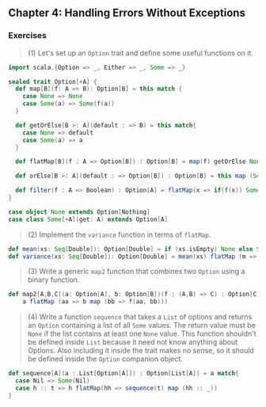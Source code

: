 ## Chapter 4: Handling Errors Without Exceptions

### Exercises

>(1) Let's set up an `Option` trait and define some useful functions on it.

```scala
import scala.{Option => _, Either => _, Some => _}

sealed trait Option[+A] {
  def map[B](f: A => B): Option[B] = this match {
    case None => None
    case Some(a) => Some(f(a))
  }

  def getOrElse[B >: A](default : => B) = this match{
    case None => default
    case Some(a) => a
  }

  def flatMap[B](f : A => Option[B]) : Option[B] = map(f) getOrElse None

  def orElse[B >: A](default : => Option[B]) : Option[B] = this map (Some(_)) getOrElse default

  def filter(f : A => Boolean) : Option[A] = flatMap(x => if(f(x)) Some(x) else None)
}

case object None extends Option[Nothing]
case class Some[+A](get: A) extends Option[A]
```

> (2) Implement the `variance` function in terms of `flatMap`.

```scala
def mean(xs: Seq[Double]): Option[Double] = if (xs.isEmpty) None else Some(xs.sum / xs.length)
def variance(xs: Seq[Double]): Option[Double] = mean(xs) flatMap (m => mean(xs.map(x => math.pow(x - m, 2))))
```

> (3) Write a generic `map2` function that combines two `Option` using a binary function.

```scala
def map2[A,B,C](a: Option[A], b: Option[B])(f : (A,B) => C) : Option[C] =
    a flatMap (aa => b map (bb => f(aa, bb)))
```

> (4) Write a function `sequence` that takes a `List` of options and returns an `Option` containing a list of
all `Some` values. The return value must be `None` if the list contains at least one `None` value. This function shouldn't be
defined inside `List` because it need not know anything about Options. Also including it inside the trait makes no sense, so it
should be defined inside the `Option` companion object.

```scala
def sequence[A](a : List[Option[A]]) : Option[List[A]] = a match{
  case Nil => Some(Nil)
  case h :: t => h flatMap(hh => sequence(t) map (hh :: _))
}
```
